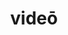 ---
title: videō
meaning: to see
ch: [four, mt, mt1thru4, ss, ss3, 7r]
pos: verb
inf: vidēre
secondppstem: vid
infend: ēre
thirdpp: vīdī
fourthpp: vīsus
conjugation: second
derivatives: vision, evidence
six: y
---